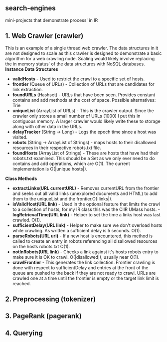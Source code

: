 ## search-engines
mini-projects that demonstrate process' in IR

## 1. Web Crawler (crawler)
This is an example of a single thread web crawler. The data structures in it are not designed to scale as this crawler is designed to demonstrate a basic algorithm for a web crawling node. Scaling would likely involve replacing the in memory status' of the data structures with NoSQL databases.
**Instance Data Structures**
- **validHosts** - Used to restrict the crawl to a specific set of hosts.
- **frontier** (Queue of URLs) - Collection of URLs that are candidates for link extraction.
- **foundURLs** (Hashset) - URLs that have been seen. Provides constant contains and add methods at the cost of space. Possible alternatives: Trie
- **uniqueList** (ArrayList of URLs) - This is the crawler output. Since the crawler only stores a small number of URLs (1000) I put this in contiguous memory. A larger crawler would likely write these to storage along with other data in the URLs.
- **delayTracker** (String -> Long) - Logs the epoch time since a host was visited.
- **robots** (String -> ArrayList of Strings) - maps hosts to their disallowed resources in their respective robots.txt file.
- **foundHosts** (ArrayList of Strings) - These are hosts that have had their robots.txt examined. This should be a Set as we only ever need to do contains and add operations, which are O(1). The current implementation is O(|unique hosts|).

**Class Methods**
- **extractLinks(URL currentURL)** - Removes currentURL from the frontier and seeks out all valid links (unexplored documents and HTML) to add them to the uniqueList and the frontier.O(|links|).
- **isValidHost(URL link)** - Used in the optional feature that limits the crawl to a collection of hosts, for my IR class this was the CIIR UMass hosts. - **logRetrievalTime(URL link)** - Helper to set the time a links host was last crawled. O(1).
- **sufficientDelay(URL link)** - Helper to make sure we don't overload hosts while crawling. As written a sufficient delay is 5 seconds. O(1).
- **parseRobots(URL url)** - If a new host is encountered, this method is called to create an entry in robots referencing all disallowed resources on the hosts robots.txt O(1).
- **notInRobots(URL link)** - Checks a link against it's hosts robots entry to make sure it is OK to crawl. O(|disallowed|), usually near O(1).
- **crawlFrontier** - This generates the link collection. Frontier crawling is done with respect to sufficientDelay and entries at the front of the queue are pushed to the back if they are not ready to crawl. URLs are crawled one at a time until the frontier is empty or the target link limit is reached.

## 2. Preprocessing (tokenizer)

## 3. PageRank (pagerank)

## 4. Querying
